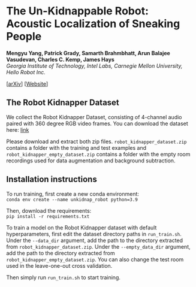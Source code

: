  # The Un-Kidnappable Robot: Acoustic Localization of Sneaking People

**Mengyu Yang, Patrick Grady, Samarth Brahmbhatt, Arun Balajee Vasudevan, Charles C. Kemp, James Hays** \
*Georgia Institute of Technology, Intel Labs, Carnegie Mellon University, Hello Robot Inc.*

[[arXiv](https://arxiv.org/abs/2310.03743)] [[Website](https://sites.google.com/view/unkidnappable-robot)]

## The Robot Kidnapper Dataset

We collect the Robot Kidnapper Dataset, consisting of 4-channel audio paired with 360 degree RGB video frames. You can download the dataset here: [link]()

Please download and extract both zip files. `robot_kidnapper_dataset.zip` contains a folder with the training and test examples and `robot_kidnapper_empty_dataset.zip` contains a folder with the empty room recordings used for data augmentation and background subtraction.

## Installation instructions

To run training, first create a new conda environment: \
`conda env create --name unkidnap_robot python=3.9`

Then, download the requirements: \
`pip install -r requirements.txt`

To train a model on the Robot Kidnapper dataset with default hyperparameters, first edit the dataset directory paths in `run_train.sh`. Under the `--data_dir` argument, add the path to the directory extracted from `robot_kidnapper_dataset.zip`. Under the `--empty_data_dir` argument, add the path to the directory extracted from `robot_kidnapper_empty_dataset.zip`. You can also change the test room used in the leave-one-out cross validation.

Then simply run `run_train.sh` to start training.

